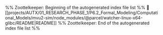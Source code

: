 %% Zoottelkeeper: Beginning of the autogenerated index file list  %%
📄 [[projects/AUTX/01_RESEARCH_PHASE_1/P6.2_Formal_Modeling/Computational_Models/mvu2-sim/node_modules/@parcel/watcher-linux-x64-glibc/README|README]]
%% Zoottelkeeper: End of the autogenerated index file list  %%
